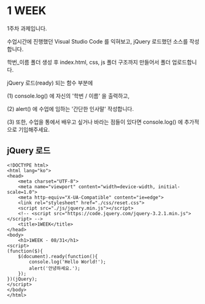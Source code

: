 # 1 WEEK

1주차 과제입니다.

수업시간에 진행했던 Visual Studio Code 를 익혀보고, jQuery 로드했던 소스를 작성합니다.

학번_이름 폴더 생성 후 index.html, css, js 폴더 구조까지 만들어서 폴더 업로드합니다.

jQuery 로드(ready) 되는 함수 부분에 

(1) console.log() 에 자신의 '학번 / 이름' 을 출력하고,

(2) alert() 에 수업에 임하는 '간단한 인사말' 작성합니다.

(3) 또한, 수업을 통에서 배우고 싶거나 바라는 점들이 있다면 console.log() 에 추가적으로 기입해주세요.

## jQuery 로드

```
<!DOCTYPE html>
<html lang="ko">
<head>
    <meta charset="UTF-8">
    <meta name="viewport" content="width=device-width, initial-scale=1.0">
    <meta http-equiv="X-UA-Compatible" content="ie=edge">
    <link rel="stylesheet" href="./css/reset.css">
    <script src="./js/jquery.min.js"></script>
    <!-- <script src="https://code.jquery.com/jquery-3.2.1.min.js"></script> -->
    <title>1WEEK</title>
</head>
<body>
    <h1>1WEEK - 08/31</h1>
<script>
(function($){
    $(document).ready(function(){
        console.log('Hello World!');
        alert('안녕하세요.');
    });
})(jQuery);
</script>
</body>
</html>
```